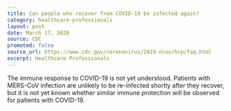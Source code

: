 ```yaml
---
title: Can people who recover from COVID-19 be infected again?
category: healthcare-professionals
layout: post
date: March 17, 2020
source: CDC
promoted: false
source_url: https://www.cdc.gov/coronavirus/2019-ncov/hcp/faq.html
excerpt: Healthcare Professionals
---
```


The immune response to COVID-19 is not yet understood. Patients with MERS-CoV infection are unlikely to be re-infected shortly after they recover, but it is not yet known whether similar immune protection will be observed for patients with COVID-19.

